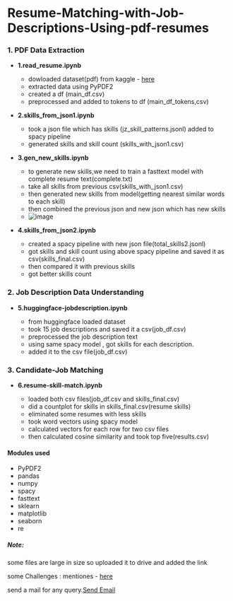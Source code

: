 # Resume-Matching-with-Job-Descriptions-Using-pdf-resumes

### 1. PDF Data Extraction

* **1.read_resume.ipynb**

    * dowloaded dataset(pdf) from kaggle - [here](https://www.kaggle.com/datasets/snehaanbhawal/resume-dataset)
    * extracted data using PyPDF2
    * created a df (main_df.csv)
    * preprocessed and added to tokens to df (main_df_tokens,csv)


* **2.skills_from_json1.ipynb**

    * took a json file which has skills (jz_skill_patterns.jsonl) added to spacy pipeline
    * generated skills and skill count (skills_with_json1.csv)



* **3.gen_new_skills.ipynb**

    * to generate new skills,we need to train a fasttext model with complete resume text(complete.txt)
    * take all skills from previous csv(skills_with_json1.csv)
    * then generated new skills from model(getting nearest similar words to each skill)
    * then combined the previous json and new json which has new skills
    * ![image](https://github.com/Hemasundher/Resume-Matching-with-Job-Descriptions-Using-pdf-resumes/assets/89529752/120ab646-a34d-42ba-a036-67a0c8ce2cd9)





* **4.skills_from_json2.ipynb**

    * created a spacy pipeline with new json file(total_skills2.jsonl)
    * got skills and skill count using above spacy pipeline and saved it as csv(skills_final.csv)
    * then compared it with previous skills
    * got better skills count


### 2. Job Description Data Understanding
* **5.huggingface-jobdescription.ipynb**

    * from huggingface loaded dataset
    * took 15 job descriptions and saved it a csv(job_df.csv)
    * preprocessed the job description text
    * using same spacy model , got skills for each description.
    * added it to the csv file(job_df.csv)


### 3. Candidate-Job Matching
* **6.resume-skill-match.ipynb**

    * loaded both csv files(job_df.csv and skills_final.csv)
    * did a countplot for skills in skills_final.csv(resume skills)
    * eliminated some resumes with less skills
    * took word vectors using spacy model
    * calculated vectors for each row for two csv files
    * then calculated cosine similarity and took top five(results.csv)





#### Modules used
* PyPDF2
* pandas
* numpy
* spacy
* fasttext
* sklearn
* matplotlib
* seaborn
* re


##### Note:
some files are large in size so uploaded it to drive and added the link

some Challenges : mentiones - [here ](https://github.com/Hemasundher/Resume-Matching-with-Job-Descriptions-Using-pdf-resumes/blob/main/challenges.)


send a mail for any query.[Send Email](mailto:hemasundheraluru@gmail.com)
        

